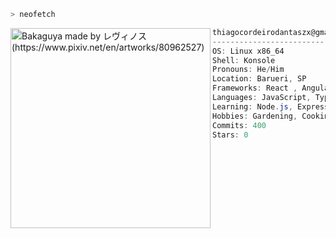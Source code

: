 ```zsh
> neofetch
```

<img align="left" src="https://i.pinimg.com/564x/2e/e0/c7/2ee0c73e291e6ea0673e4088db3aa122.jpg" alt="Bakaguya made by レヴィノス (https://www.pixiv.net/en/artworks/80962527)" width="320" /> 

```csharp
thiagocordeirodantaszx@gmail.com
-------------------------
OS: Linux x86_64
Shell: Konsole
Pronouns: He/Him
Location: Barueri, SP
Frameworks: React , Angular
Languages: JavaScript, TypeScript, TML, CSS
Learning: Node.js, Express, PostgreSQL, MongoDB, Vue.js  
Hobbies: Gardening, Cooking, Gaming
Commits: 400
Stars: 0
```
<p align="left">
  &nbsp; &nbsp; &nbsp; &nbsp; &nbsp;
  
</p>
